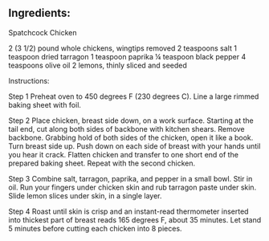 ## Ingredients:

Spatchcock Chicken

2 (3 1/2) pound whole chickens, wingtips removed
2 teaspoons salt
1 teaspoon dried tarragon
1 teaspoon paprika
¼ teaspoon black pepper
4 teaspoons olive oil
2 lemons, thinly sliced and seeded

Instructions:

Step 1
Preheat oven to 450 degrees F (230 degrees C). Line a large rimmed baking sheet with foil.

Step 2
Place chicken, breast side down, on a work surface. Starting at the tail end, cut along both sides of backbone with kitchen shears. Remove backbone. Grabbing hold of both sides of the chicken, open it like a book. Turn breast side up. Push down on each side of breast with your hands until you hear it crack. Flatten chicken and transfer to one short end of the prepared baking sheet. Repeat with the second chicken.

Step 3
Combine salt, tarragon, paprika, and pepper in a small bowl. Stir in oil. Run your fingers under chicken skin and rub tarragon paste under skin. Slide lemon slices under skin, in a single layer.

Step 4
Roast until skin is crisp and an instant-read thermometer inserted into thickest part of breast reads 165 degrees F, about 35 minutes. Let stand 5 minutes before cutting each chicken into 8 pieces.